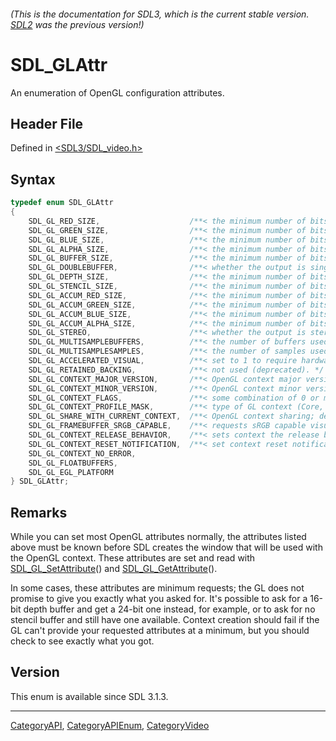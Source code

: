 ###### (This is the documentation for SDL3, which is the current stable version. [SDL2](https://wiki.libsdl.org/SDL2/) was the previous version!)
# SDL_GLAttr

An enumeration of OpenGL configuration attributes.

## Header File

Defined in [<SDL3/SDL_video.h>](https://github.com/libsdl-org/SDL/blob/main/include/SDL3/SDL_video.h)

## Syntax

```c
typedef enum SDL_GLAttr
{
    SDL_GL_RED_SIZE,                    /**< the minimum number of bits for the red channel of the color buffer; defaults to 3. */
    SDL_GL_GREEN_SIZE,                  /**< the minimum number of bits for the green channel of the color buffer; defaults to 3. */
    SDL_GL_BLUE_SIZE,                   /**< the minimum number of bits for the blue channel of the color buffer; defaults to 2. */
    SDL_GL_ALPHA_SIZE,                  /**< the minimum number of bits for the alpha channel of the color buffer; defaults to 0. */
    SDL_GL_BUFFER_SIZE,                 /**< the minimum number of bits for frame buffer size; defaults to 0. */
    SDL_GL_DOUBLEBUFFER,                /**< whether the output is single or double buffered; defaults to double buffering on. */
    SDL_GL_DEPTH_SIZE,                  /**< the minimum number of bits in the depth buffer; defaults to 16. */
    SDL_GL_STENCIL_SIZE,                /**< the minimum number of bits in the stencil buffer; defaults to 0. */
    SDL_GL_ACCUM_RED_SIZE,              /**< the minimum number of bits for the red channel of the accumulation buffer; defaults to 0. */
    SDL_GL_ACCUM_GREEN_SIZE,            /**< the minimum number of bits for the green channel of the accumulation buffer; defaults to 0. */
    SDL_GL_ACCUM_BLUE_SIZE,             /**< the minimum number of bits for the blue channel of the accumulation buffer; defaults to 0. */
    SDL_GL_ACCUM_ALPHA_SIZE,            /**< the minimum number of bits for the alpha channel of the accumulation buffer; defaults to 0. */
    SDL_GL_STEREO,                      /**< whether the output is stereo 3D; defaults to off. */
    SDL_GL_MULTISAMPLEBUFFERS,          /**< the number of buffers used for multisample anti-aliasing; defaults to 0. */
    SDL_GL_MULTISAMPLESAMPLES,          /**< the number of samples used around the current pixel used for multisample anti-aliasing. */
    SDL_GL_ACCELERATED_VISUAL,          /**< set to 1 to require hardware acceleration, set to 0 to force software rendering; defaults to allow either. */
    SDL_GL_RETAINED_BACKING,            /**< not used (deprecated). */
    SDL_GL_CONTEXT_MAJOR_VERSION,       /**< OpenGL context major version. */
    SDL_GL_CONTEXT_MINOR_VERSION,       /**< OpenGL context minor version. */
    SDL_GL_CONTEXT_FLAGS,               /**< some combination of 0 or more of elements of the SDL_GLContextFlag enumeration; defaults to 0. */
    SDL_GL_CONTEXT_PROFILE_MASK,        /**< type of GL context (Core, Compatibility, ES). See SDL_GLProfile; default value depends on platform. */
    SDL_GL_SHARE_WITH_CURRENT_CONTEXT,  /**< OpenGL context sharing; defaults to 0. */
    SDL_GL_FRAMEBUFFER_SRGB_CAPABLE,    /**< requests sRGB capable visual; defaults to 0. */
    SDL_GL_CONTEXT_RELEASE_BEHAVIOR,    /**< sets context the release behavior. See SDL_GLContextReleaseFlag; defaults to FLUSH. */
    SDL_GL_CONTEXT_RESET_NOTIFICATION,  /**< set context reset notification. See SDL_GLContextResetNotification; defaults to NO_NOTIFICATION. */
    SDL_GL_CONTEXT_NO_ERROR,
    SDL_GL_FLOATBUFFERS,
    SDL_GL_EGL_PLATFORM
} SDL_GLAttr;
```

## Remarks

While you can set most OpenGL attributes normally, the attributes listed
above must be known before SDL creates the window that will be used with
the OpenGL context. These attributes are set and read with
[SDL_GL_SetAttribute](SDL_GL_SetAttribute)() and
[SDL_GL_GetAttribute](SDL_GL_GetAttribute)().

In some cases, these attributes are minimum requests; the GL does not
promise to give you exactly what you asked for. It's possible to ask for a
16-bit depth buffer and get a 24-bit one instead, for example, or to ask
for no stencil buffer and still have one available. Context creation should
fail if the GL can't provide your requested attributes at a minimum, but
you should check to see exactly what you got.

## Version

This enum is available since SDL 3.1.3.

----
[CategoryAPI](CategoryAPI), [CategoryAPIEnum](CategoryAPIEnum), [CategoryVideo](CategoryVideo)

